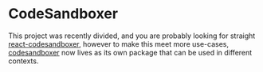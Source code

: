 # CodeSandboxer

This project was recently divided, and you are probably looking for straight [react-codesandboxer](/packages/react-codesandboxer/CHANGELOG.md), however to make this meet more use-cases, [codesandboxer](/packages/codesandboxer/CHANGELOG.md) now lives as its own package that can be used in different contexts.
